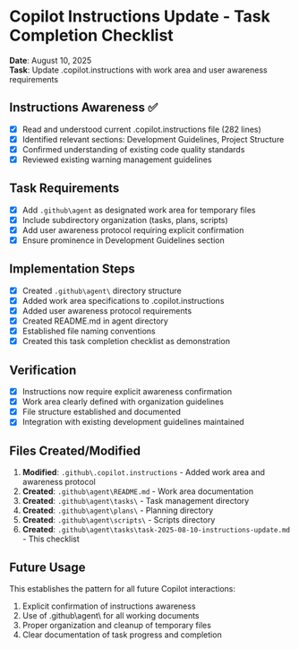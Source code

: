 # Copilot Instructions Update - Task Completion Checklist

**Date**: August 10, 2025  
**Task**: Update .copilot.instructions with work area and user awareness requirements

## Instructions Awareness ✅

- [x] Read and understood current .copilot.instructions file (282 lines)
- [x] Identified relevant sections: Development Guidelines, Project Structure
- [x] Confirmed understanding of existing code quality standards
- [x] Reviewed existing warning management guidelines

## Task Requirements

- [x] Add `.github\agent` as designated work area for temporary files
- [x] Include subdirectory organization (tasks, plans, scripts)
- [x] Add user awareness protocol requiring explicit confirmation
- [x] Ensure prominence in Development Guidelines section

## Implementation Steps

- [x] Created `.github\agent\` directory structure
- [x] Added work area specifications to .copilot.instructions
- [x] Added user awareness protocol requirements
- [x] Created README.md in agent directory
- [x] Established file naming conventions
- [x] Created this task completion checklist as demonstration

## Verification

- [x] Instructions now require explicit awareness confirmation
- [x] Work area clearly defined with organization guidelines
- [x] File structure established and documented
- [x] Integration with existing development guidelines maintained

## Files Created/Modified

1. **Modified**: `.github\.copilot.instructions` - Added work area and awareness protocol
2. **Created**: `.github\agent\README.md` - Work area documentation
3. **Created**: `.github\agent\tasks\` - Task management directory
4. **Created**: `.github\agent\plans\` - Planning directory
5. **Created**: `.github\agent\scripts\` - Scripts directory
6. **Created**: `.github\agent\tasks\task-2025-08-10-instructions-update.md` - This checklist

## Future Usage

This establishes the pattern for all future Copilot interactions:

1. Explicit confirmation of instructions awareness
2. Use of .github\agent\ for all working documents
3. Proper organization and cleanup of temporary files
4. Clear documentation of task progress and completion
